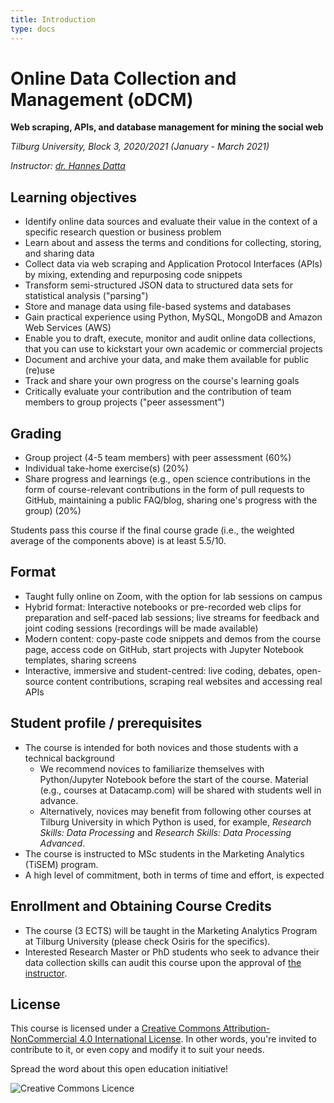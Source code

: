 ```yaml
---
title: Introduction
type: docs
---
```


# Online Data Collection and Management (oDCM)

**Web scraping, APIs, and database management for mining the social web**

_Tilburg University, Block 3, 2020/2021 (January - March 2021)_

_Instructor: [dr. Hannes Datta](https://hannesdatta.com)_

<!--
## Glossary search

Already know what you're looking for? Search the __Glossary__ here.

-->

## Learning objectives

-	Identify online data sources and evaluate their value in the context of a specific research question or business problem
- Learn about and assess the terms and conditions for collecting, storing, and sharing data
- Collect data via web scraping and Application Protocol Interfaces (APIs) by mixing, extending and repurposing code snippets
- Transform semi-structured JSON data to structured data sets for statistical analysis ("parsing")
- Store and manage data using file-based systems and databases
- Gain practical experience using Python, MySQL, MongoDB and Amazon Web Services (AWS)
- Enable you to draft, execute, monitor and audit online data collections, that you can use to kickstart your own academic or commercial projects<!-- cronjobs-->
- Document and archive your data, and make them available for public (re)use
- Track and share your own progress on the course's learning goals
- Critically evaluate your contribution and the contribution of team members to group projects ("peer assessment")

## Grading

- Group project (4-5 team members) with peer assessment (60%)
- Individual take-home exercise(s) (20%)
- Share progress and learnings (e.g., open science contributions in the form of course-relevant contributions in the form of pull requests to GitHub, maintaining a public FAQ/blog, sharing one's progress with the group) (20%)

<!--; can consist out of in-class contributions (e.g., presentation, pitch), code (e.g., data collection code), or reports -->

Students pass this course if the final course grade (i.e., the weighted average of the components above) is at least 5.5/10.


<!-- take home exercise: just submit; you get "DONE" on it as per the deadline -- make sure students stay up-to-date w/ the content

-->

<!--
Elke toetsvorm (bijv. paper, exam, midterm) dient apart in Osiris te worden ingevoerd, met vermelding van minimum cijfer en wegingsfactor.

-->


## Format

- Taught fully online on Zoom, with the option for lab sessions on campus
- Hybrid format: Interactive notebooks or pre-recorded web clips for preparation and self-paced lab sessions; live streams for feedback and joint coding sessions (recordings will be made available)
- Modern content: copy-paste code snippets and demos from the course page, access code on GitHub, start projects with Jupyter Notebook templates, sharing screens
- Interactive, immersive and student-centred: live coding, debates, open-source content contributions, scraping real websites and accessing real APIs

<!--, simulations, hackathon-->
<!-- work on VMs on AWS, code in SQL and R, compete on Kaggle, or work on own computer--; Coding Dojo student-=led analysis; while sharing screens-->

## Student profile / prerequisites

- The course is intended for both novices and those students with a technical background
  - We recommend novices to familiarize themselves with Python/Jupyter Notebook before the start of the course. Material (e.g., courses at Datacamp.com) will be shared with students well in advance.
  - Alternatively, novices may benefit from following other courses at Tilburg University in which Python is used, for example, *Research Skills: Data Processing* and *Research Skills: Data Processing Advanced*.
- The course is instructed to MSc students in the Marketing Analytics (TiSEM) program.
- A high level of commitment, both in terms of time and effort, is expected

## Enrollment and Obtaining Course Credits

- The course (3 ECTS) will be taught in the Marketing Analytics Program at Tilburg University (please check Osiris for the specifics).
- Interested Research Master or PhD students who seek to advance their data collection skills can audit this course upon the approval of [the instructor](mailto:h.datta@tilburguniversity.edu).

## License

This course is licensed under a [Creative Commons Attribution-NonCommercial 4.0 International License](http://creativecommons.org/licenses/by-nc/4.0/). In other words, you're invited to contribute to it, or even copy and modify it to suit your needs.

Spread the word about this open education initiative!

![Creative Commons Licence](https://i.creativecommons.org/l/by-nc/4.0/88x31.png)
